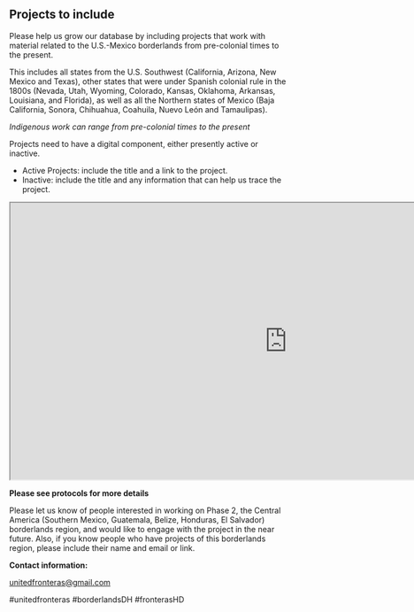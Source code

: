 ## Projects to include

Please help us grow our database by including projects that work with material related to the U.S.-Mexico borderlands from pre-colonial times to the present.

This includes all states from the U.S. Southwest (California, Arizona, New Mexico and Texas), other states that were under Spanish colonial rule in the 1800s (Nevada, Utah, Wyoming, Colorado, Kansas, Oklahoma, Arkansas, Louisiana, and Florida), as well as all the Northern states of Mexico (Baja California, Sonora, Chihuahua, Coahuila, Nuevo León and Tamaulipas).

*Indigenous work can range from pre-colonial times to the present*

Projects need to have a digital component, either presently active or inactive.

- Active Projects: include the title and a link to the project.
- Inactive: include the title and any information that can help us trace the project.

 <iframe src="https://goo.gl/forms/mWNvJbvqC0lTPnCv1" width="1000" height="500" border="10"></iframe>

**Please see protocols for more details**

Please let us know of people interested in working on Phase 2, the Central America (Southern Mexico, Guatemala, Belize, Honduras, El Salvador) borderlands region, and would like to engage with the project in the near future. Also, if you know people who have projects of this borderlands region, please include their name and email or link.    

**Contact information:**

unitedfronteras@gmail.com

\#unitedfronteras \#borderlandsDH \#fronterasHD
